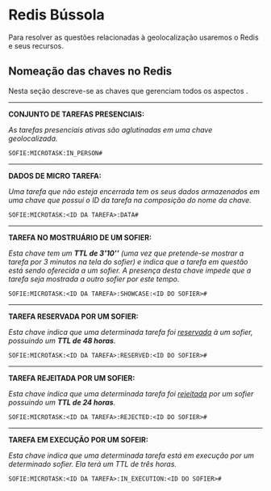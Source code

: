 # Redis Bússola



Para resolver as questões relacionadas à geolocalização usaremos o Redis e seus recursos.



## Nomeação das chaves no Redis

Nesta seção descreve-se as chaves que gerenciam todos os aspectos .

------

**CONJUNTO DE TAREFAS PRESENCIAIS:**

_As tarefas presenciais ativas são aglutinadas em uma chave geolocalizada._

`SOFIE:MICROTASK:IN_PERSON#`

------

**DADOS DE MICRO TAREFA:**

_Uma tarefa que não esteja encerrada tem os seus dados armazenados em uma chave que possui o ID da tarefa na composição do nome da chave._

`SOFIE:MICROTASK:<ID DA TAREFA>:DATA#`

------

**TAREFA NO MOSTRUÁRIO DE UM SOFIER:**

*Esta chave tem um **TTL de 3'10''** (uma vez que pretende-se mostrar a tarefa por 3 minutos na tela do sofier) e indica que a tarefa em questão está sendo oferecida a um sofier. A presença desta chave impede que a tarefa seja mostrada a outro sofier por este tempo.*

`SOFIE:MICROTASK:<ID DA TAREFA>:SHOWCASE:<ID DO SOFIER>#`

------

**TAREFA RESERVADA POR UM SOFIER:**

*Esta chave indica que uma determinada tarefa foi <u>reservada</u> à um sofier, possuindo um **TTL de 48 horas**.* 

`SOFIE:MICROTASK:<ID DA TAREFA>:RESERVED:<ID DO SOFIER>#`

------

**TAREFA REJEITADA POR UM SOFIER:**

*Esta chave indica que uma determinada tarefa foi <u>rejeitada</u> por um sofier possuindo um **TTL de 24 horas**.*

`SOFIE:MICROTASK:<ID DA TAREFA>:REJECTED:<ID DO SOFIER>#`

------

**TAREFA EM EXECUÇÃO POR UM SOFEIR:**

*Esta chave indica que uma determinada tarefa está em execução por um determinado sofier. Ela terá um TTL de três horas.* 

`SOFIE:MICROTASK:<ID DA TAREFA>:IN_EXECUTION:<ID DO SOFIER>#`

